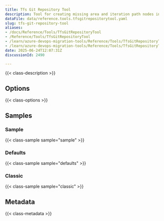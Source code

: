 ```yaml
---
title: Tfs Git Repository Tool
description: Tool for creating missing area and iteration path nodes in the target project during migration. Configurable through TfsNodeStructureToolOptions to specify which node types to create.
dataFile: data/reference.tools.tfsgitrepositorytool.yaml
slug: tfs-git-repository-tool
aliases:
- /docs/Reference/Tools/TfsGitRepositoryTool
- /Reference/Tools/TfsGitRepositoryTool
- /learn/azure-devops-migration-tools/Reference/Tools/TfsGitRepositoryTool
- /learn/azure-devops-migration-tools/Reference/Tools/TfsGitRepositoryTool/index.md
date: 2025-06-24T12:07:31Z
discussionId: 2490

---
```

{{< class-description >}}

## Options

{{< class-options >}}

## Samples

### Sample

{{< class-sample sample="sample" >}}

### Defaults

{{< class-sample sample="defaults" >}}

### Classic

{{< class-sample sample="classic" >}}

## Metadata

{{< class-metadata >}}
